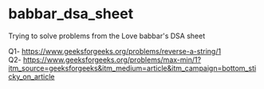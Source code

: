 # babbar_dsa_sheet
Trying to solve problems from the Love babbar's DSA sheet

Q1- https://www.geeksforgeeks.org/problems/reverse-a-string/1 <br>
Q2- https://www.geeksforgeeks.org/problems/max-min/1?itm_source=geeksforgeeks&itm_medium=article&itm_campaign=bottom_sticky_on_article

